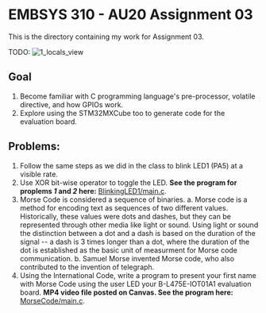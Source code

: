 # EMBSYS 310 - AU20 Assignment 03
This is the directory containing my work for Assignment 03.

TODO: ![1_locals_view](1_locals_view.PNG)

## Goal
1. Become familiar with C programming language's pre-processor, volatile directive,    and how GPIOs work.
2. Explore using the STM32MXCube too to generate code for the evaluation board.

## Problems:
1. Follow the same steps as we did in the class to blink LED1 (PA5) at a visible
   rate.
2. Use XOR bit-wise operator to toggle the LED. **See the program for proplems _1_ and _2_ here:**
   [BlinkingLED1/main.c](https://github.com/pletchm/embsys310/blob/main/assignment03/BlinkingLED1/main.c).
3. Morse Code is considered a sequence of binaries.
   a. Morse code is a method for encoding text as sequences of two different values. Historically, these
      values were dots and dashes, but they can be represented through other media like light or sound.
      Using light or sound the distinction between a dot and a dash is based on the duration of the signal
      -- a dash is 3 times longer than a dot, where the duration of the dot is established as the basic
      unit of measurment for Morse code communication.
   b. Samuel Morse invented Morse code, who also contributed to the invention of telegraph.
4. Using the International Code, write a program to present your first name with Morse Code using the user
   LED your B-L475E-IOT01A1 evaluation board. **MP4 video file posted on Canvas. See the program here:**
   [MorseCode/main.c](https://github.com/pletchm/embsys310/blob/main/assignment03/MorseCode/main.c).
